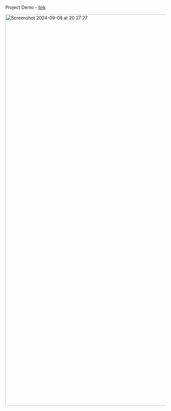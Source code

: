 Project Demo - [link](https://drive.google.com/file/d/1UGP7bTjPOr9CQZPzB0y43LPa28qObx4Y/view?usp=sharing)


<img width="1230" alt="Screenshot 2024-09-08 at 20 27 27" src="https://github.com/user-attachments/assets/7e61374e-a6bd-411f-865c-034b838fea4f">
